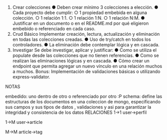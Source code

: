 1. Crear colecciones
● Deben crear mínimo 3 colecciones a elección.
● Cada proyecto debe cumplir:
○ 1 propiedad embebida en alguna colección.
○ 1 relación 1:1.
○ 1 relación 1:N.
○ 1 relación N:M.
● Justificar en un documento o en el README.md por qué eligieron embebido o
referenciado en cada caso.
2. Crud Básico
Implementar creación, lectura, actualización y eliminación en todas las colecciones
creadas.
● Uso de try/catch en todos los controladores.
● La eliminación debe contemplar lógica y en cascada.
3. Investigar
Se debe investigar, aplicar y justificar:
● Como se utiliza el populate desde las colecciones que no tienen referencias.
● Como se realizan las eliminaciones lógicas y en cascada.
● Cómo crear un endpoint que permita agregar un nuevo vínculo en una relación
muchos a muchos.
Bonus: Implementación de validaciones básicas o utilizando express-validator.

NOTAS

embedido: uno dentro de otro o referenciado por otro :P
schema: define las estructuras de los documentos en una coleccion de mongo, especificando sus campos y sus tipos de datos , validaciones y asi para garantizar la integridad y consistencia de los datos
RELACIONES
1->1
user->perfil

1->M
user->article

M->M
article->tag